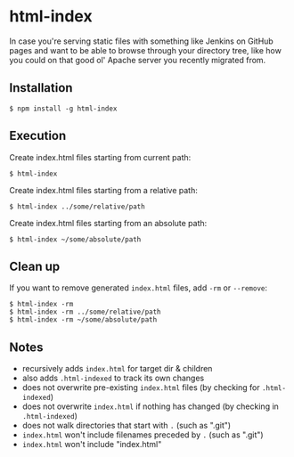 # html-index

In case you're serving static files with something like Jenkins on GitHub pages and want to be able to browse through your directory tree, like how you could on that good ol' Apache server you recently migrated from.


## Installation

```
$ npm install -g html-index
```


## Execution

Create index.html files starting from current path:
```
$ html-index
```

Create index.html files starting from a relative path:
```
$ html-index ../some/relative/path
```

Create index.html files starting from an absolute path:
```
$ html-index ~/some/absolute/path
```


## Clean up

If you want to remove generated `index.html` files, add `-rm` or `--remove`:
```
$ html-index -rm
$ html-index -rm ../some/relative/path
$ html-index -rm ~/some/absolute/path
```


## Notes

- recursively adds `index.html` for target dir & children
- also adds `.html-indexed` to track its own changes
- does not overwrite pre-existing `index.html` files (by checking for `.html-indexed`)
- does not overwrite `index.html` if nothing has changed (by checking in `.html-indexed`)
- does not walk directories that start with `.` (such as ".git")
- `index.html` won't include filenames preceded by `.` (such as ".git")
- `index.html` won't include "index.html"

